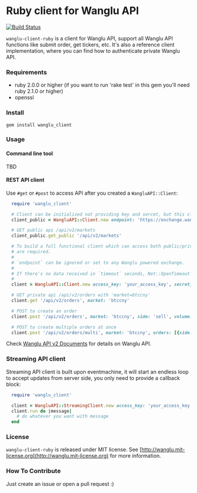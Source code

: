 Ruby client for Wanglu API
==========================

[![Build Status](https://travis-ci.org/wanglu/wanglu-client-ruby.png?branch=master)](https://travis-ci.org/wanglu/wanglu-client-ruby)

`wanglu-client-ruby` is a client for Wanglu API, support all Wanglu API functions like submit order, get tickers, etc. It's also a reference client implementation, where you can find how to authenticate private Wanglu API.

### Requirements ###

* ruby 2.0.0 or higher (if you want to run 'rake test' in this gem you'll need ruby 2.1.0 or higher)
* openssl

### Install ###

    gem install wanglu_client

### Usage ###

#### Command line tool ####

TBD

#### REST API client ####

Use `#get` or `#post` to access API after you created a `WangluAPI::Client`:

```ruby
  require 'wanglu_client'

  # Client can be initialized not providing key and sercet, but this client can only access public APIs
  client_public = WangluAPI::Client.new endpoint: 'https://exchange.wanglutech.com'

  # GET public api /api/v2/markets
  client_public.get_public '/api/v2/markets'

  # To build a full functional client which can access both public/private api, access_key/secret_key
  # are required.
  #
  # `endpoint` can be ignored or set to any Wanglu powered exchange.
  #
  # If there's no data received in `timeout` seconds, Net::OpenTimeout will be raised. Default to 60.
  #
  client = WangluAPI::Client.new access_key: 'your_access_key', secret_key: 'your_secret_key', endpoint: 'https://exchange.wanglutech.com', timeout: 60

  # GET private api /api/v2/orders with 'market=btccny'
  client.get '/api/v2/orders', market: 'btccny'

  # POST to create an order
  client.post '/api/v2/orders', market: 'btccny', side: 'sell', volume: '0.11', price: '2955.0'

  # POST to create multiple orders at once
  client.post '/api/v2/orders/multi', market: 'btccny', orders: [{side: 'buy', volume: '0.15', price: '2955.0'}, {side: 'sell', volume: '0.16', price: '2956'}]
```

Check [Wanglu API v2 Documents](https://exchange.wanglutech.com/documents/api_v2) for details on Wanglu API.

### Streaming API client ###

Streaming API client is built upon eventmachine, it will start an endless loop to accept updates from server side, you only need to provide a callback block:

```ruby
  require 'wanglu_client'

  client = WangluAPI::StreamingClient.new access_key: 'your_access_key', secret_key: 'your_secret_key', endpoint: 'wss://exchange.wanglutech.com:8080'
  client.run do |message|
    # do whatever you want with message
  end
```

### License ###

`wanglu-client-ruby` is released under MIT license. See [http://wanglu.mit-license.org](http://wanglu.mit-license.org) for more information.

### How To Contribute ###

Just create an issue or open a pull request :)

